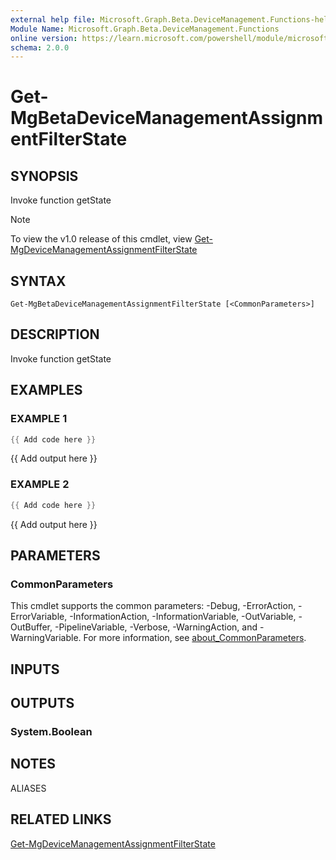 ```yaml
---
external help file: Microsoft.Graph.Beta.DeviceManagement.Functions-help.xml
Module Name: Microsoft.Graph.Beta.DeviceManagement.Functions
online version: https://learn.microsoft.com/powershell/module/microsoft.graph.beta.devicemanagement.functions/get-mgbetadevicemanagementassignmentfilterstate
schema: 2.0.0
---
```


# Get-MgBetaDeviceManagementAssignmentFilterState

## SYNOPSIS
Invoke function getState

> [!NOTE]
> To view the v1.0 release of this cmdlet, view [Get-MgDeviceManagementAssignmentFilterState](/powershell/module/Microsoft.Graph.DeviceManagement.Functions/Get-MgDeviceManagementAssignmentFilterState?view=graph-powershell-v1.0)

## SYNTAX

```
Get-MgBetaDeviceManagementAssignmentFilterState [<CommonParameters>]
```

## DESCRIPTION
Invoke function getState

## EXAMPLES

### EXAMPLE 1
```powershell
{{ Add code here }}
```

{{ Add output here }}

### EXAMPLE 2
```powershell
{{ Add code here }}
```

{{ Add output here }}

## PARAMETERS

### CommonParameters
This cmdlet supports the common parameters: -Debug, -ErrorAction, -ErrorVariable, -InformationAction, -InformationVariable, -OutVariable, -OutBuffer, -PipelineVariable, -Verbose, -WarningAction, and -WarningVariable. For more information, see [about_CommonParameters](http://go.microsoft.com/fwlink/?LinkID=113216).

## INPUTS

## OUTPUTS

### System.Boolean
## NOTES

ALIASES

## RELATED LINKS
[Get-MgDeviceManagementAssignmentFilterState](/powershell/module/Microsoft.Graph.DeviceManagement.Functions/Get-MgDeviceManagementAssignmentFilterState?view=graph-powershell-v1.0)

